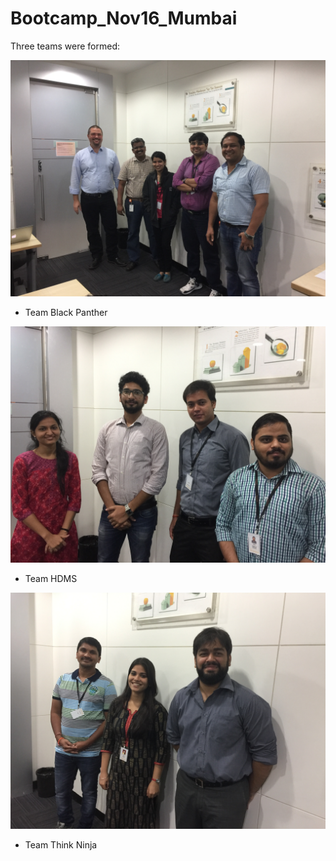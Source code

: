 # Bootcamp_Nov16_Mumbai

Three teams were formed:


![](img/TeamBlackPanther.JPG)

* Team Black Panther

![](img/TeamHDMS.JPG)

* Team HDMS

![](img/TeamThinkNinja.JPG)

* Team Think Ninja
